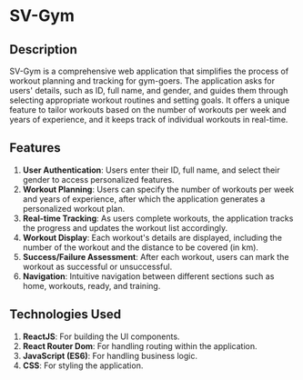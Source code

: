 # SV-Gym
## Description

SV-Gym is a comprehensive web application that simplifies the process of workout planning and tracking for gym-goers. The application asks for users' details, such as ID, full name, and gender, and guides them through selecting appropriate workout routines and setting goals. It offers a unique feature to tailor workouts based on the number of workouts per week and years of experience, and it keeps track of individual workouts in real-time.

## Features

1. **User Authentication**: Users enter their ID, full name, and select their gender to access personalized features.
2. **Workout Planning**: Users can specify the number of workouts per week and years of experience, after which the application generates a personalized workout plan.
3. **Real-time Tracking**: As users complete workouts, the application tracks the progress and updates the workout list accordingly.
4. **Workout Display**: Each workout's details are displayed, including the number of the workout and the distance to be covered (in km).
5. **Success/Failure Assessment**: After each workout, users can mark the workout as successful or unsuccessful.
6. **Navigation**: Intuitive navigation between different sections such as home, workouts, ready, and training.

## Technologies Used

1. **ReactJS**: For building the UI components.
2. **React Router Dom**: For handling routing within the application.
3. **JavaScript (ES6)**: For handling business logic.
4. **CSS**: For styling the application.

